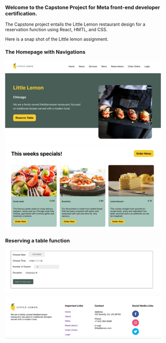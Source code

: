 ### Welcome to the Capstone Project for Meta front-end developer certification.

The Capstone project entails the Little Lemon restaurant design for a reservation function using React, HMTL, and CSS. 

Here is a snap shot of the Little lemon assignment.
### The Homepage with Navigations
![Littlelemon homepage, first section with a header ](src/Sc1.png)
![Littlelemon homepage, middle main section with today's specials](src/SC2.png)

### Reserving a table function
![alt text](src/SC4.png)

![Littlelemon homepage, footer section with a contacts](src/SC3.png)
